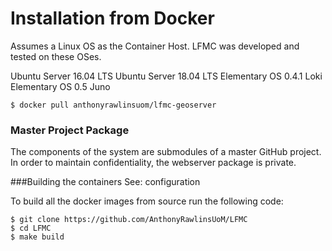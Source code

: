 # Installation from Docker

Assumes a Linux OS as the Container Host. LFMC was developed and tested on these OSes.

Ubuntu Server 16.04 LTS
Ubuntu Server 18.04 LTS
Elementary OS 0.4.1 Loki
Elementary OS 0.5 Juno

	$ docker pull anthonyrawlinsuom/lfmc-geoserver
	
### Master Project Package
The components of the system are submodules of a master GitHub project. In order to maintain confidentiality, the webserver package is private.

###Building the containers
See: configuration

To build all the docker images from source run the following code:

	$ git clone https://github.com/AnthonyRawlinsUoM/LFMC
	$ cd LFMC
	$ make build